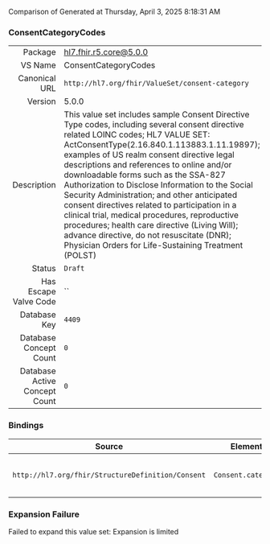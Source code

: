 Comparison of 
Generated at Thursday, April 3, 2025 8:18:31 AM

### ConsentCategoryCodes

|      |     |
| ---: | --- |
| Package | hl7.fhir.r5.core@5.0.0 |
| VS Name | ConsentCategoryCodes |
| Canonical URL | `http://hl7.org/fhir/ValueSet/consent-category` |
| Version | 5.0.0 |
| Description | This value set includes sample Consent Directive Type codes, including several consent directive related LOINC codes; HL7 VALUE SET: ActConsentType(2.16.840.1.113883.1.11.19897); examples of US realm consent directive legal descriptions and references to online and/or downloadable forms such as the SSA-827 Authorization to Disclose Information to the Social Security Administration; and other anticipated consent directives related to participation in a clinical trial, medical procedures, reproductive procedures; health care directive (Living Will); advance directive, do not resuscitate (DNR); Physician Orders for Life-Sustaining Treatment (POLST) |
| Status | `Draft` |
| Has Escape Valve Code | `` |
| Database Key | `4409` |
| Database Concept Count | `0` |
| Database Active Concept Count | `0` |
### Bindings

| Source | Element | Binding | Strength | Element Short |
| ------ | ------- | ------- | -------- | ------------- |
| `http://hl7.org/fhir/StructureDefinition/Consent` | `Consent.category` | `http://hl7.org/fhir/ValueSet/consent-category` | `Example` | Classification of the consent statement - for indexing/retrieval |

### Expansion Failure

Failed to expand this value set: Expansion is limited
